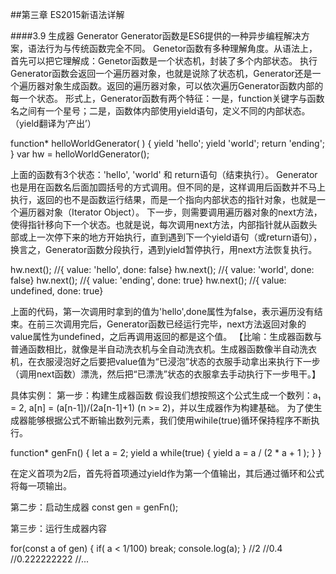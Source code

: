 ##第三章 ES2015新语法详解

####3.9 生成器 Generator
Generator函数是ES6提供的一种异步编程解决方案，语法行为与传统函数完全不同。
Genetor函数有多种理解角度。从语法上，首先可以把它理解成：Genetor函数是一个状态机，封装了多个内部状态。
执行Generator函数会返回一个遍历器对象，也就是说除了状态机，Generator还是一个遍历器对象生成函数。返回的遍历器对象，可以依次遍历Generator函数内部的每一个状态。
形式上，Generator函数有两个特征：一是，function关键字与函数名之间有一个星号；二是，函数体内部使用yield语句，定义不同的内部状态。（yield翻译为‘产出’）

function* helloWorldGenerator( ) {
  yield 'hello';
  yield 'world';
  return 'ending';
}
var hw = helloWorldGenerator();

上面的函数有3个状态：'hello', 'world' 和 return语句（结束执行）。
Generator也是用在函数名后面加圆括号的方式调用。但不同的是，这样调用后函数并不马上执行，返回的也不是函数运行结果，而是一个指向内部状态的指针对象，也就是一个遍历器对象（Iterator Object）。
下一步，则需要调用遍历器对象的next方法，使得指针移向下一个状态。也就是说，每次调用next方法，内部指针就从函数头部或上一次停下来的地方开始执行，直到遇到下一个yield语句（或return语句），换言之，Generator函数分段执行，遇到yield暂停执行，用next方法恢复执行。

hw.next(); //{ value: 'hello', done: false}
hw.next(); //{ value: 'world', done: false}
hw.next(); //{ value: 'ending', done: true}
hw.next(); //{ value: undefined, done: true}

上面的代码，第一次调用时拿到的值为'hello',done属性为false，表示遍历没有结束。在前三次调用完后，Generator函数已经运行完毕，next方法返回对象的value属性为undefined，之后再调用返回的都是这个值。
【比喻：生成器函数与普通函数相比，就像是半自动洗衣机与全自动洗衣机。生成器函数像半自动洗衣机，在衣服浸泡好之后要把value值为“已浸泡”状态的衣服手动拿出来执行下一步（调用next函数）漂洗，然后把“已漂洗”状态的衣服拿去手动执行下一步甩干。】

具体实例：
第一步：构建生成器函数
假设我们想按照这个公式生成一个数列：a₁ = 2, a[n] = (a[n-1])/(2a[n-1]+1)  (n >= 2)，并以生成器作为构建基础。
为了使生成器能够根据公式不断输出数列元素，我们使用wihile(true)循环保持程序不断执行。

function* genFn() {
  let a = 2;
  yield a
  while(true) {
    yield a = a / (2 * a + 1 );
  }
}

在定义首项为2后，首先将首项通过yield作为第一个值输出，其后通过循环和公式将每一项输出。

第二步：启动生成器
const gen = genFn();

第三步：运行生成器内容


for(const a of gen) {
  if( a < 1/100) break;
  console.log(a);
}
//2
//0.4
//0.222222222
//...

